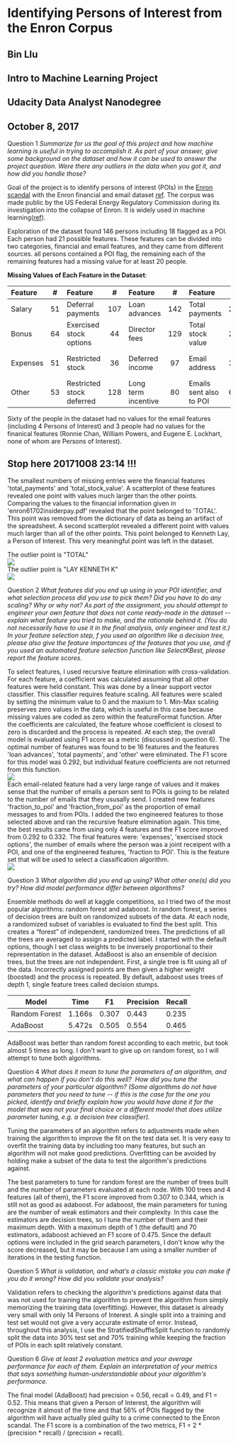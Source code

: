# Identifying Persons of Interest from the Enron Corpus
## Bin LIu
## Intro to Machine Learning Project 
## Udacity Data Analyst Nanodegree
## October 8, 2017

Question 1 *Summarize for us the goal of this project and how machine learning is useful in trying to accomplish it. As part of your answer, give some background on the dataset and how it can be used to answer the project question. Were there any outliers in the data when you got it, and how did you handle those?*

Goal of the project is to identify persons of interest (POIs) in the [Enron scandal](https://en.wikipedia.org/wiki/Enron_scandal)
with the Enron financial and email dataset [ref](https://www.cs.cmu.edu/~./enron/). The corpus was made public by the US Federal Energy Regulatory Commission during its investigation into the collapse of Enron. It is widely used in machine learning([ref](http://tinyurl.com/qzdgb2r)).

Exploration of the dataset found 146 persons including 18 flagged as a POI.  Each person had 21 possible features. These features can be divided into two categories, financial and email features, and they came from different sources. all persons contained a POI flag, the remaining each of the remaining features had a missing value for at least 20 people.  

**Missing Values of Each Feature in the Dataset**: 

| Feature | # | Feature | # | Feature | # | Feature | # | Feature | # |  
| :--- | :--: | :--- | :--: | :--- | :--:| :--- | :--: | :--- | :--: |  
| Salary | 51 | Deferral payments | 107 | Loan advances | 142 | Total payments | 21 | Emails sent | 60 |  
| Bonus | 64 | Exercised stock options | 44 | Director fees | 129 | Total stock value | 20 | Emails received | 60 |  
| Expenses | 51 | Restricted stock | 36 | Deferred income | 97 | Email address | 35 | Emails from POI | 60 |  
| Other | 53 | Restricted stock deferred | 128 | Long term incentive | 80 | Emails sent also to POI | 60 | Emails to POI | 60 |  

Sixty of the people in the dataset had no values for the email features (including 4 Persons of Interest) and 3 people had no values for the finanical features (Ronnie Chan, William Powers, and Eugene E. Lockhart, none of whom are Persons of Interest).

## Stop here 20171008 23:14 !!!
The smallest numbers of missing entries were the financial features 'total_payments' and 'total_stock_value'.  A scatterplot of these features revealed one point with values much larger than the other points.  Comparing the values to the financial information given in 'enron61702insiderpay.pdf' revealed that the point belonged to 'TOTAL'.  This point was removed from the dictionary of data as being an artifact of the spreadsheet.  A second scatterplot revealed a different point with values much larger than all of the other points.  This point belonged to Kenneth Lay, a Person of Interest.  This very meaningful point was left in the dataset. 

The outlier point is "TOTAL"  
![](/Project/total_paymentstotal_stock_valuebefore.png)  
The outlier point is "LAY KENNETH K"  
![](/Project/total_paymentstotal_stock_value.png)

Question 2 *What features did you end up using in your POI identifier, and what selection process did you use to pick them? Did you have to do any scaling? Why or why not? As part of the assignment, you should attempt to engineer your own feature that does not come ready-made in the dataset -- explain what feature you tried to make, and the rationale behind it. (You do not necessarily have to use it in the final analysis, only engineer and test it.) In your feature selection step, f you used an algorithm like a decision tree, please also give the feature importances of the features that you use, and if you used an automated feature selection function like SelectKBest, please report the feature scores.*

To select features, I used recursive feature elimination with cross-validation.  For each feature, a coefficient was calculated assuming that all other features were held constant.  This was done by a linear support vector classifier.  This classifier requires feature scaling.  All features were scaled by setting the minimum value to 0 and the maxium to 1.  Min-Max scaling preserves zero values in the data, which is useful in this case because missing values are coded as zero within the featureFormat function.  After the coefficients are calculated, the feature whose coefficient is closest to zero is discarded and the process is repeated.  At each step, the overall model is evaluated using F1 score as a metric (discussed in question 6).  The optimal number of features was found to be 16 features and the features 'loan advances', 'total payments', and 'other' were eliminated.  The F1 score for this model was 0.292, but individual feature coefficients are not returned from this function.  
![](Project/featureSelection.png)  
Each email-related feature had a very large range of values and it makes sense that the number of emails a person sent to POIs is going to be related to the number of emails that they ususally send.  I created new features 'fraction_to_poi' and 'fraction_from_poi' as the proportion of email messages to and from POIs.    I added the two engineered features to those selected above and ran the recursive feature elimination again.  This time, the best results came from using only 4 features and the F1 score improved from 0.292 to 0.332.   The final features were: 'expenses', 'exercised stock options', the number of emails where the person was a joint receipent with a POI, and one of the engineered features, 'fraction to POI'.  This is the feature set that will be used to select a classification algorithm.  
![](Project/featureSelection2.png)

Question 3 *What algorithm did you end up using? What other one(s) did you try? How did model performance differ between algorithms?*

Ensemble methods do well at kaggle competitions, so I tried two of the most popular algorithms: random forest and adaboost.  In random forest, a series of decision trees are built on randomized subsets of the data.  At each node, a randomized subset of variables is evaluated to find the best split.  This creates a “forest” of independent, randomized trees.  The predictions of all the trees are averaged to assign a predicted label.  I started with the default options, though I set class weights to be inversely proportional to their representation in the dataset.  AdaBoost is also an ensemble of decision trees, but the trees are not independent.  First, a single tree is fit using all of the data.  Incorrectly assigned points are then given a higher weight (boosted) and the process is repeated.  By default, adaboost uses trees of depth 1, single feature trees called decision stumps.

Model|Time|F1|Precision|Recall
----|---|---|----|----
Random Forest|1.166s|0.307|0.443|0.235
AdaBoost|5.472s|0.505|0.554|0.465

AdaBoost was better than random forest according to each metric, but took almost 5 times as long.  I don't want to give up on random forest, so I will attempt to tune both algorithms.

Question 4 *What does it mean to tune the parameters of an algorithm, and what can happen if you don’t do this well?  How did you tune the parameters of your particular algorithm? (Some algorithms do not have parameters that you need to tune -- if this is the case for the one you picked, identify and briefly explain how you would have done it for the model that was not your final choice or a different model that does utilize parameter tuning, e.g. a decision tree classifier).*

Tuning the parameters of an algorithm refers to adjustments made when training the algorithm to improve the fit on the test data set.  It is very easy to overfit the training data by including too many features, but such an algorithm will not make good predictions.  Overfitting can be avoided by holding make a subset of the data to test the algorithm's predictions against.  

The best parameters to tune for random forest are the number of trees built and the number of parameters evaluated at each node.  With 100 trees and 4 features (all of them), the F1 score improved from 0.307 to 0.344, which is still not as good as adaboost.  For adaboost, the main parameters for tuning are the number of weak estimators and their complexity.  In this case the estimators are decision trees, so I tune the number of them and their maximum depth.  With a maximum depth of 1 (the default) and 70 estimators, adaboost achieved an F1 score of 0.475.  Since the default options were included in the grid search parameters, I don't know why the score decreased, but it may be because I am using a smaller number of iterations in the testing function.

Question 5 *What is validation, and what’s a classic mistake you can make if you do it wrong? How did you validate your analysis?*

Validation refers to checking the algorithm's predictions against data that was not used for training the algorithm to prevent the algorithm from simply memorizing the training data (overfitting).  However, this dataset is already very small with only 14 Persons of Interest.  A single split into a training and test set would not give a very accurate estimate of error.  Instead, throughout this analysis, I use the StratifiedShuffleSplit function to randomly split the data into 30% test set and 70% training while keeping the fraction of POIs in each split relatively constant.

Question 6 *Give at least 2 evaluation metrics and your average performance for each of them.  Explain an interpretation of your metrics that says something human-understandable about your algorithm's performance.*

The final model (AdaBoost) had precision = 0.56, recall = 0.49, and F1 = 0.52.  This means that given a Person of Interest, the algorithm will recognize it almost of the time and that 56% of POIs flagged by the algorithm will have actually pled guilty to a crime connected to the Enron scandal. The F1 score is a combination of the two metrics, F1 = 2 * (precision * recall) / (precision + recall).
